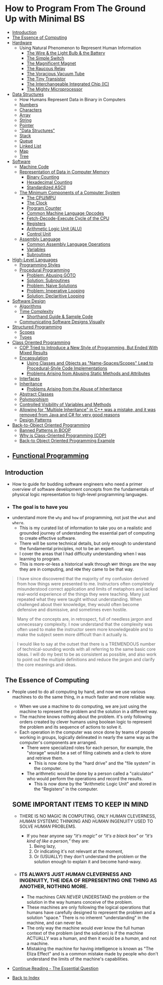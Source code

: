 # How to Program From The Ground Up with Minimal BS

- [Introduction](#introduction)
- [The Essence of Computing](02-TheEssentialQuestion-WhatAreWeComputing)
- [Hardware](03-Hardware)
  - Using Natural Phenomenon to Represent Human Information
    - [The Wire & the Light Bulb & the Battery](03-Hardware#the-wire--the-battery)
    - [The Simple Switch](03-Hardware#the-simple-switch)
    - [The Magnificent Magnet](03-Hardware#the-magnificent-electromagnet)
    - [The Raucous Relay](03-Hardware#the-raucous-relay)
    - [The Voracious Vacuum Tube](03-Hardware#the-voracious-vacuum-tube)
    - [The Tiny Transistor](03-Hardware#the-tiny-transistor)
    - [The Interchangeable Integrated Chip (IC)](03-Hardware#the-interchangeable-integrated-chip-ic)
    - [The Mighty Microprocessor](03-Hardware#the-mighty-microprocessor)
- [Data Structures](04-DataStructures)
  - How Humans Represent Data in Binary in Computers
  - [Numbers](04-DataStructures.md#numbers) 
  - [Characters](04-DataStructures.md#characters)
  - [Array](04-DataStructures.md#array)
  - [String](04-DataStructures.md#string)
  - [Pointer](04-DataStructures.md#pointer)
  - ["Data Structures"](04-DataStructures.md#data-structures)
  - [Stack](04-DataStructures.md#stack)
  - [Queue](04-DataStructures.md#queue)
  - [Linked List](04-DataStructures.md#linked-list)
  - [Map](04-DataStructures.md#map)
  - [Tree](04-DataStructures.md#tree)
- [Software](05-Software.md)
  - [Machine Code](05-Software.md#machine-code)
  - [Representation of Data in Computer Memory](05-Software.md#representation-of-data)
    - [Binary Counting](05-Software.md#binary-counting)
    - [Hexadecimal Counting](05-Software.md#hexadecimal-counting)
    - [Standardized ASCII](05-Software.md#standardized-ascii)
  - [The Minimum Components of a Computer System](05-Software.md#minimum-components)
    - [The CPU/MPU](05-Software.md#the-cpumpu)
    - [The Clock](05-Software.md#the-clock)
    - [Program Counter](05-Software.md#program-counter)
    - [Common Machine Language Opcodes](05-Software.md#common-opcodes)
    - [Fetch-Decode-Execute Cycle of the CPU](05-Software.md#fetch-decode-execute-cycle)
    - [Registers](05-Software.md#registers)
    - [Arithmetic Logic Unit (ALU)](05-Software.md#alu)
    - [Control Unit](05-Software.md#control-unit)
  - [Assembly Language](05-Software.md#assembly-language)
    - [Common Assembly Language Operations](05-Software.md#common-assembly-operation)
    - [Variables](05-Software.md#variables)
    - [Subroutines](05-Software.md#subroutines)
- [High-Level Languages](06-HighLevelLanguages.md#high-level-languages)
  - [Programming Styles](06-HighLevelLanguages.md#programming-styles)
  - [Procedural Programming](06-HighLevelLanguages.md#procedural-programming)
    - [Problem: Abusing GOTO](06-HighLevelLanguages.md#problem-abusing-goto)
    - [Solution: Subroutines](06-HighLevelLanguages.md#solution-subroutines)
    - [Problem: Naive Solutions](06-HighLevelLanguages.md#problem-naive-solutions)
    - [Problem: Imperative Looping](06-HighLevelLanguages.md#problem-imperative-looping)
    - [Solution: Declaritive Looping](06-HighLevelLanguages.md#solution-declaritive-for-loop)
- [Software Design](07-SoftwareDesign.md)
  - [Algorithms](07-SoftwareDesign.md#algorithms)
  - [Time Complexity](07-SoftwareDesign.md#time-complexity)
    - [Shorthand Guide & Sample Code](07-SoftwareDesign.md#time-complexity-example)
  - [Communicating Software Designs Visually](07-SoftwareDesign.md#communicating-software-designs)
- [Structured Programming](08-StructuredProgramming.md)
  - [Scopes](08-StructuredProgramming.md#scopes)
  - [Types](08-StructuredProgramming.md#types)
- [Class Oriented Programming](08-ClassOrientedProgramming.md)
  - [COP Tried to Introduce a New Style of Programming, But Ended With Mixed Results](09-ClassOrientedProgramming.md#cop-tried-to-introduce)
  - [Encapsulation](09-ClassOrientedProgramming.md#encapsulation)
    - [Using Classes and Objects as "Name-Spaces/Scopes" Lead to Procedural-Style Code Implementations](09-ClassOrientedProgramming.md#using-classes-and-objects-as-name-spaces)
    - [Problems Arising from Abusing Static Methods and Attributes](09-ClassOrientedProgramming.md#problems-arising-from-abusing-static)
  - [Interfaces](09-ClassOrientedProgramming.md#interfaces)
  - [Inheritance](09-ClassOrientedProgramming.md#inheritance)
    - [Problems Arising from the Abuse of Inheritance](09-ClassOrientedProgramming.md#problems-arising-from-the-abuse-of-inheritance)
  - [Abstract Classes](09-ClassOrientedProgramming.md#abstract-classes)
  - [Polymorphism](09-ClassOrientedProgramming.md#polymorphism)
  - [Controlled Visibility of Variables and Methods](09-ClassOrientedProgramming.md#controlled-visibility)
  - [Allowing for "Multiple Inheritance" in C++ was a mistake, and it was removed from Java and C# for very good reasons](multiple-inheritance-removed)
  - [Design Patterns](09-ClassOrientedProgramming.md#design-patterns)
- [Back-to-Object Oriented Programming](10-BackToObjectOrientedProgramming.md)
  - [Banned Patterns in BOOP](banned-patterns-in-boop)
  - [Why is Class-Oriented Programming (COP)](10-BackToObjectOrientedProgramming.md#why-is-cop-bad)
  - [Back-to Object Oriented Programming Example](10-BackToObjectOrientedProgramming.md#boop-example)
- [Functional Programming](11-FunctionalProgramming.md)
  - 

## Introduction
  - How to guide for budding software engineers who need a primer overview of software development concepts 
    from the fundamentals of physical logic representation to high-level programming languages.
  - ### The goal is to have you
  - understand more the `why` and `how` of programming, not just the `what` and `where`.
    - This is my curated list of information to take you on a realistic and grounded journey of understanding
      the essential part of computing to create effective software.
    - There will be some technical details, but only enough to understand the fundamental principles, not to be an expert.
    - I cover the areas that I had difficulty understanding when I was learning to program.
    - This is more-or-less a historical walk through `WHY` things are the way they are in computing, and `HOW` they came to be that way.
  
  > I have since discovered that the majority of my confusion derived from how things were presented to me. 
  > Instructors often completely misunderstood correct application and limits of metaphors and lacked real-world 
  > experience of the things they were teaching. Many just repeated what they were taught without understanding.
  > When challenged about their knowledge, they would often become defensive and dismissive, and sometimes even hostile.
    
  > Many of the concepts are, in retrospect, full of needless jargon and unnecessary complexity. I now understand that
  > the complexity was often used to make the instructor seem more knowledgeable and to make the subject seem more
  > difficult than it actually is.
      
  > I would like to say at the outset that there is a TREMENDOUS number of technical-sounding words with all
  > referring to the same basic core ideas. I will do my best to be as consistent as possible, and also work to 
  > point out the multiple definitions and reduce the jargon and clarify the core meanings and ideas.

## The Essence of Computing
  - People used to do all computing by hand, and now we use various machines to do the same thing, 
    in a much faster and more reliable way.
    - When we use a machine to do computing, we are just using the machine to represent the problem and the 
      solution in a different way.
    - The machine knows nothing about the problem. it's only following orders created by clever humans using 
      boolean logic to represent the problem and its sequence of actions to solve it.
    - Each operation in the computer was once done by teams of people working in groups, logically delineated in 
      nearly the same way as the computer's components are arranged.
        - There were specialized roles for each person, for example, the "storage" would be a set of filing cabinets 
          and a clerk to store and retrieve them.
          - This is now done by the "hard drive" and the "file system" in the computer.
        - The arithmetic would be done by a person called a "calculator" who would perform the operations and record the results.
          - This is now done by the "Arithmetic Logic Unit" and stored in the "Registers" in the computer.

    ## SOME IMPORTANT ITEMS TO KEEP IN MIND
    - THERE IS NO MAGIC IN COMPUTING, ONLY _HUMAN_ CLEVERNESS, _HUMAN_ SYSTEMIC THINKING AND _HUMAN_ INGENUITY 
      USED TO SOLVE _HUMAN_ PROBLEMS. 
      - If you hear anyone say _"it's magic"_ or _"it's a black box"_ or _"it's kind of like a person,"_ 
        they are: 
        1) Being lazy, 
        2) Or indicating it's not relevant at the moment,
        3) Or (USUALLY) they don't understand the problem or the solution enough to explain it and become hand-wavy.
    
    - ### ITS ALWAYS JUST _HUMAN_ CLEVERNESS AND INGENUITY, THE IDEA OF REPRESENTING ONE THING AS ANOTHER, NOTHING MORE.
      
      - The machines CAN _NEVER_ UNDERSTAND the problem or the solution in the way humans conceive of the problem.
      - These machines are only following the logical operations that humans have carefully designed to represent 
        the problem and a solution "space." There is no inherent "understanding" in the machine, and can never be.
      - The only way the machine would ever know the full human context of the problem (and the solution) is if 
        the machine ACTUALLY was a human, and then it would be a _human_, and not a machine. 
      - Mistaking the machine for having intelligence is known as "The Eliza Effect" and is a common mistake 
        made by people who don't understand the limits of the machine's capabilities.

- [Continue Reading - The Essential Question](02-TheEssentialQuestion-WhatAreWeComputing.md)
- [Back to Index](README.md)